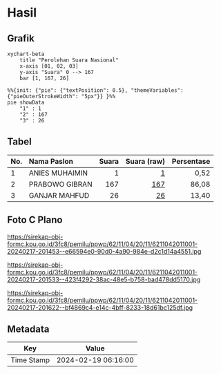 # Hasil

## Grafik

```mermaid
xychart-beta
    title "Perolehan Suara Nasional"
    x-axis [01, 02, 03]
    y-axis "Suara" 0 --> 167
    bar [1, 167, 26]
```

```mermaid
%%{init: {"pie": {"textPosition": 0.5}, "themeVariables": {"pieOuterStrokeWidth": "5px"}} }%%
pie showData
    "1" : 1
    "2" : 167
    "3" : 26
```

## Tabel

| No. | Nama Paslon    | Suara | Suara (raw) | Persentase |
|:--- |:-------------- | -----:| -----------:| ----------:|
| 1   | ANIES MUHAIMIN | 1     | [1][p-1]    | 0,52       |
| 2   | PRABOWO GIBRAN | 167   | [167][p-2]  | 86,08      |
| 3   | GANJAR MAHFUD  | 26    | [26][p-3]   | 13,40      |


[p-1]: https://github.com/gigit-pemilu/pemilu-2024/blob/main/pilpres/hitung-suara/sub/62-kalimantan-tengah/sub/11-pulang-pisau/sub/04-banama-tingang/sub/2011-tumbang-tarusan/sub/001-tps/sub/paslon-1.txt
[p-2]: https://github.com/gigit-pemilu/pemilu-2024/blob/main/pilpres/hitung-suara/sub/62-kalimantan-tengah/sub/11-pulang-pisau/sub/04-banama-tingang/sub/2011-tumbang-tarusan/sub/001-tps/sub/paslon-2.txt
[p-3]: https://github.com/gigit-pemilu/pemilu-2024/blob/main/pilpres/hitung-suara/sub/62-kalimantan-tengah/sub/11-pulang-pisau/sub/04-banama-tingang/sub/2011-tumbang-tarusan/sub/001-tps/sub/paslon-3.txt

## Foto C Plano

https://sirekap-obj-formc.kpu.go.id/3fc8/pemilu/ppwp/62/11/04/20/11/6211042011001-20240217-201453--e66594e0-90d0-4a90-984e-d2c1d14a4551.jpg

https://sirekap-obj-formc.kpu.go.id/3fc8/pemilu/ppwp/62/11/04/20/11/6211042011001-20240217-201533--423f4292-38ac-48e5-b758-bad478dd5170.jpg

https://sirekap-obj-formc.kpu.go.id/3fc8/pemilu/ppwp/62/11/04/20/11/6211042011001-20240217-201622--bf4869c4-e14c-4bff-8233-18d61bc125df.jpg


## Metadata

| Key        | Value               |
| ---------- | ------------------- |
| Time Stamp | 2024-02-19 06:16:00 |




